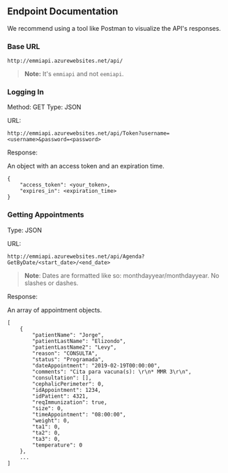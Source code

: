 ## Endpoint Documentation

We recommend using a tool like Postman to visualize the API's responses.

### Base URL

```
http://emmiapi.azurewebsites.net/api/
```

> **Note:** It's `emmiapi` and not `eemiapi`.

### Logging In
Method: GET
Type: JSON

URL:
```
http://emmiapi.azurewebsites.net/api/Token?username=<username>&password=<password>
```

Response:

An object with an access token and an expiration time.

```
{
    "access_token": <your_token>,
    "expires_in": <expiration_time>
}
```

### Getting Appointments
Type: JSON

URL:
```
http://emmiapi.azurewebsites.net/api/Agenda?GetByDate/<start_date>/<end_date>
```

> **Note**: Dates are formatted like so: monthdayyear/monthdayyear. No slashes or dashes.

Response:

An array of appointment objects.

```
[
    {
        "patientName": "Jorge",
        "patientLastName": "Elizondo",
        "patientLastName2": "Levy",
        "reason": "CONSULTA",
        "status": "Programada",
        "dateAppointment": "2019-02-19T00:00:00",
        "comments": "Cita para vacuna(s): \r\n* MMR 3\r\n",
        "consultation": [],
        "cephalicPerimeter": 0,
        "idAppointment": 1234,
        "idPatient": 4321,
        "reqImmunization": true,
        "size": 0,
        "timeAppointment": "08:00:00",
        "weight": 0,
        "ta1": 0,
        "ta2": 0,
        "ta3": 0,
        "temperature": 0
    },
    ...
]
```
